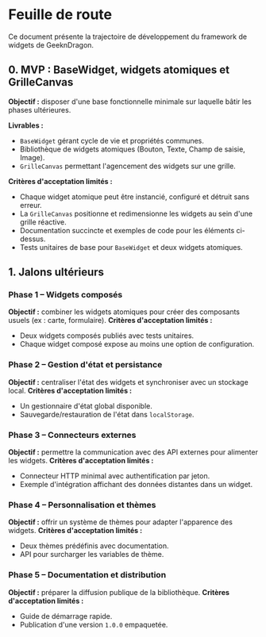 # Feuille de route

Ce document présente la trajectoire de développement du framework de widgets de GeeknDragon.

## 0. MVP : BaseWidget, widgets atomiques et GrilleCanvas
**Objectif :** disposer d'une base fonctionnelle minimale sur laquelle bâtir les phases ultérieures.

**Livrables :**
- `BaseWidget` gérant cycle de vie et propriétés communes.
- Bibliothèque de widgets atomiques (Bouton, Texte, Champ de saisie, Image).
- `GrilleCanvas` permettant l'agencement des widgets sur une grille.

**Critères d'acceptation limités :**
- Chaque widget atomique peut être instancié, configuré et détruit sans erreur.
- La `GrilleCanvas` positionne et redimensionne les widgets au sein d'une grille réactive.
- Documentation succincte et exemples de code pour les éléments ci-dessus.
- Tests unitaires de base pour `BaseWidget` et deux widgets atomiques.

## 1. Jalons ultérieurs

### Phase 1 – Widgets composés
**Objectif :** combiner les widgets atomiques pour créer des composants usuels (ex : carte, formulaire).
**Critères d'acceptation limités :**
- Deux widgets composés publiés avec tests unitaires.
- Chaque widget composé expose au moins une option de configuration.

### Phase 2 – Gestion d'état et persistance
**Objectif :** centraliser l'état des widgets et synchroniser avec un stockage local.
**Critères d'acceptation limités :**
- Un gestionnaire d'état global disponible.
- Sauvegarde/restauration de l'état dans `localStorage`.

### Phase 3 – Connecteurs externes
**Objectif :** permettre la communication avec des API externes pour alimenter les widgets.
**Critères d'acceptation limités :**
- Connecteur HTTP minimal avec authentification par jeton.
- Exemple d'intégration affichant des données distantes dans un widget.

### Phase 4 – Personnalisation et thèmes
**Objectif :** offrir un système de thèmes pour adapter l'apparence des widgets.
**Critères d'acceptation limités :**
- Deux thèmes prédéfinis avec documentation.
- API pour surcharger les variables de thème.

### Phase 5 – Documentation et distribution
**Objectif :** préparer la diffusion publique de la bibliothèque.
**Critères d'acceptation limités :**
- Guide de démarrage rapide.
- Publication d'une version `1.0.0` empaquetée.

